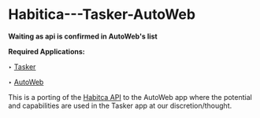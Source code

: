 # Habitica---Tasker-AutoWeb

**__Waiting as api is confirmed in AutoWeb's list__**



**Required Applications:**

‣ [Tasker](https://play.google.com/store/apps/details?id=net.dinglisch.android.taskerm)

‣ [AutoWeb](https://play.google.com/store/apps/details?id=com.joaomgcd.autoweb)

This is a porting of the [Habitca API](https://habitica.com/apidoc/) to the AutoWeb app where the potential and capabilities are used in the Tasker app at our discretion/thought.
